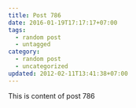 ```yaml
---
title: Post 786
date: 2016-01-19T17:17:17+07:00
tags:
  - random post
  - untagged
category:
  - random post
  - uncategorized
updated: 2012-02-11T13:41:38+07:00
---
```

This is content of post 786